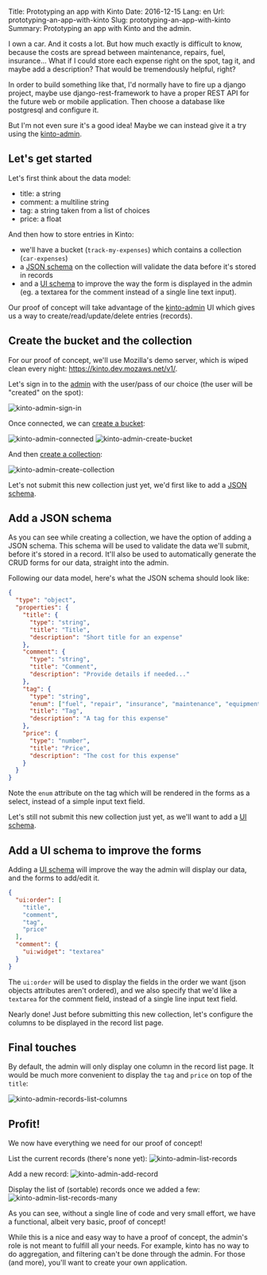 Title: Prototyping an app with Kinto
Date: 2016-12-15
Lang: en
Url: prototyping-an-app-with-kinto
Slug: prototyping-an-app-with-kinto
Summary: Prototyping an app with Kinto and the admin.

I own a car. And it costs a lot. But how much exactly is difficult to know, because the costs are spread between maintenance, repairs, fuel, insurance...
What if I could store each expense right on the spot, tag it, and maybe add a description? That would be tremendously helpful, right?

In order to build something like that, I'd normally have to fire up a django project, maybe use django-rest-framework to have a proper REST API for the future web or mobile application. Then choose a database like postgresql and configure it.

But I'm not even sure it's a good idea! Maybe we can instead give it a try using the [kinto-admin].

## Let's get started

Let's first think about the data model:

* title: a string
* comment: a multiline string
* tag: a string taken from a list of choices
* price: a float

And then how to store entries in Kinto:

* we'll have a bucket (`track-my-expenses`) which contains a collection (`car-expenses`)
* a [JSON schema] on the collection will validate the data before it's stored in records
* and a [UI schema] to improve the way the form is displayed in the admin (eg. a textarea for the comment instead of a single line text input).

Our proof of concept will take advantage of the [kinto-admin] UI which gives us a way to create/read/update/delete entries (records).


## Create the bucket and the collection

For our proof of concept, we'll use Mozilla's demo server, which is wiped clean every night: https://kinto.dev.mozaws.net/v1/.

Let's sign in to the [admin] with the user/pass of our choice (the user will be "created" on the spot):

![kinto-admin-sign-in]({filename}/images/kinto-admin-sign-in.png)

Once connected, we can [create a bucket]:

![kinto-admin-connected]({filename}/images/kinto-admin-connected.png)
![kinto-admin-create-bucket]({filename}/images/kinto-admin-create-bucket.png)

And then [create a collection]:

![kinto-admin-create-collection]({filename}/images/kinto-admin-create-collection.png)

Let's not submit this new collection just yet, we'd first like to add a [JSON schema].


## Add a JSON schema

As you can see while creating a collection, we have the option of adding a JSON schema. This schema will be used to validate the data we'll submit, before it's stored in a record.
It'll also be used to automatically generate the CRUD forms for our data, straight into the admin.

Following our data model, here's what the JSON schema should look like:

```json
{
  "type": "object",
  "properties": {
    "title": {
      "type": "string",
      "title": "Title",
      "description": "Short title for an expense"
    },
    "comment": {
      "type": "string",
      "title": "Comment",
      "description": "Provide details if needed..."
    },
    "tag": {
      "type": "string",
      "enum": ["fuel", "repair", "insurance", "maintenance", "equipment"],
      "title": "Tag",
      "description": "A tag for this expense"
    },
    "price": {
      "type": "number",
      "title": "Price",
      "description": "The cost for this expense"
    }
  }
}
```

Note the `enum` attribute on the tag which will be rendered in the forms as a select, instead of a simple input text field.

Let's still not submit this new collection just yet, as we'll want to add a [UI schema].

## Add a UI schema to improve the forms

Adding a [UI schema] will improve the way the admin will display our data, and the forms to add/edit it.

```json
{
  "ui:order": [
    "title",
    "comment",
    "tag",
    "price"
  ],
  "comment": {
    "ui:widget": "textarea"
  }
}
```

The `ui:order` will be used to display the fields in the order we want (json objects attributes aren't ordered), and we also specify that we'd like a `textarea` for the comment field, instead of a single line input text field.

Nearly done! Just before submitting this new collection, let's configure the columns to be displayed in the record list page.

## Final touches

By default, the admin will only display one column in the record list page. It would be much more convenient to display the `tag` and `price` on top of the `title`:

![kinto-admin-records-list-columns]({filename}/images/kinto-admin-records-list-columns.png)

## Profit!

We now have everything we need for our proof of concept!

List the current records (there's none yet):
![kinto-admin-list-records]({filename}/images/kinto-admin-list-records.png)

Add a new record:
![kinto-admin-add-record]({filename}/images/kinto-admin-add-record.png)

Display the list of (sortable) records once we added a few:
![kinto-admin-list-records-many]({filename}/images/kinto-admin-list-records-many.png)

As you can see, without a single line of code and very small effort, we have a functional, albeit very basic, proof of concept!

While this is a nice and easy way to have a proof of concept, the admin's role is not meant to fulfill all your needs. For example, kinto has no way to do aggregation, and filtering can't be done through the admin. For those (and more), you'll want to create your own application.



[kinto-admin]: https://github.com/Kinto/kinto-admin/
[JSON schema]: https://kinto.readthedocs.io/en/latest/api/1.x/collections.html#collection-json-schema
[admin]: https://kinto.dev.mozaws.net/v1/admin/
[create a bucket]: https://kinto.dev.mozaws.net/v1/admin/#/buckets/create
[create a collection]: https://kinto.dev.mozaws.net/v1/admin/#/buckets/track-my-expenses/collections/create
[UI schema]: https://github.com/mozilla-services/react-jsonschema-form/blob/master/README.md#the-uischema-object
